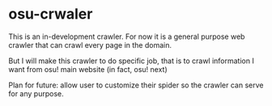 # osu-crwaler

This is an in-development crawler. For now it is a general purpose web crawler that can crawl every page in the domain.

But I will make this crawler to do specific job, that is to crawl information I want from osu! main website (in fact, osu! next)

Plan for future: allow user to customize their spider so the crawler can serve for any purpose.